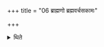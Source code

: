 +++
title = "06 ब्राह्मणो ब्रह्मवर्चसकामः"

+++

<details><summary>थिते</summary>

ब्राह्मणो ब्रह्मवर्चसकामः ६
</details>
